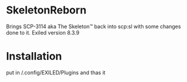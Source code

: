 # SkeletonReborn
 Brings SCP-3114 aka The Skeleton™ back into scp:sl with some changes done to it.
 Exiled version 8.3.9

# Installation
put in /.config/EXILED/Plugins and thas it
